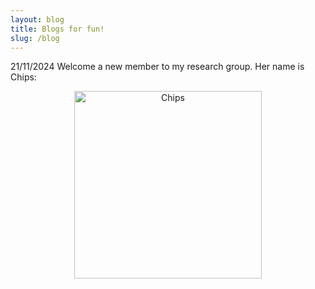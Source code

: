 ```yaml
---
layout: blog
title: Blogs for fun!
slug: /blog
---
```


21/11/2024
Welcome a new member to my research group. Her name is Chips:<be>

<div align=center><img src="https://funkdub.github.io/fengx.github.io/assets/img/Chips.jpg" alt="Chips" width="300">

<br />
